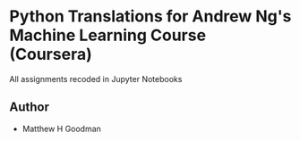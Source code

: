 # Python Translations for Andrew Ng's Machine Learning Course (Coursera)
<p> All assignments recoded in Jupyter Notebooks</p>

## Author
  - Matthew H Goodman
